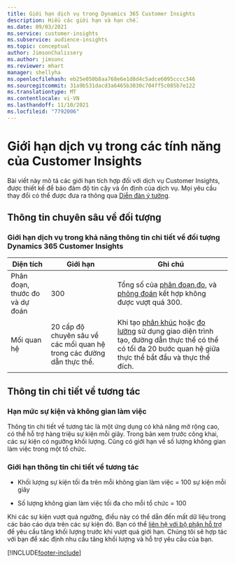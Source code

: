 ```yaml
---
title: Giới hạn dịch vụ trong Dynamics 365 Customer Insights
description: Hiểu các giới hạn và hạn chế.
ms.date: 09/03/2021
ms.service: customer-insights
ms.subservice: audience-insights
ms.topic: conceptual
author: JimsonChalissery
ms.author: jimsonc
ms.reviewer: mhart
manager: shellyha
ms.openlocfilehash: eb25e050b8aa768e6e1d8d4c5adce6095cccc346
ms.sourcegitcommit: 31a9b531dacd3a6465b3030c704ff5c085b7e122
ms.translationtype: MT
ms.contentlocale: vi-VN
ms.lasthandoff: 11/10/2021
ms.locfileid: "7792006"
---
```

# <a name="service-limits-in-customer-insights-capabilities"></a>Giới hạn dịch vụ trong các tính năng của Customer Insights

Bài viết này mô tả các giới hạn tích hợp đối với dịch vụ Customer Insights, được thiết kế để bảo đảm độ tin cậy và ổn định của dịch vụ. Mọi yêu cầu thay đổi có thể được đưa ra thông qua [Diễn đàn ý tưởng](https://go.microsoft.com/fwlink/?linkid=2074172). 

## <a name="audience-insights"></a>Thông tin chuyên sâu về đối tượng

### <a name="service-limits-in-dynamics-365-customer-insights-audience-insights-capability"></a>Giới hạn dịch vụ trong khả năng thông tin chi tiết về đối tượng Dynamics 365 Customer Insights

| Diện tích  | Giới hạn  | Ghi chú |
|-------------|---------------------------------------------------------------------|---------------------------------------------------------------------|
| Phân đoạn, thước đo và dự đoán | 300  | Tổng số của [phân đoạn](audience-insights/segments.md),[đo](audience-insights/measures.md), và [phỏng đoán](audience-insights/predictions.md) kết hợp không được vượt quá 300.  |
| Mối quan hệ | 20 cấp độ chuyên sâu về các mối quan hệ trong các đường dẫn thực thể. | Khi tạo [phân khúc](audience-insights/segments.md) hoặc [đo lường](audience-insights/measures.md) sử dụng giao diện trình tạo, đường dẫn thực thể có thể có tối đa 20 bước quan hệ giữa thực thể bắt đầu và thực thể đích.  |


## <a name="engagement-insights"></a>Thông tin chi tiết về tương tác

### <a name="workspace-and-event-quotas"></a>Hạn mức sự kiện và không gian làm việc

Thông tin chi tiết về tương tác là một ứng dụng có khả năng mở rộng cao, có thể hỗ trợ hàng triệu sự kiện mỗi giây. Trong bản xem trước công khai, các sự kiện có ngưỡng khối lượng. Cũng có giới hạn về số lượng không gian làm việc trong một tổ chức.

### <a name="engagement-insights-limits"></a>Giới hạn thông tin chi tiết về tương tác

- Khối lượng sự kiện tối đa trên mỗi không gian làm việc = 100 sự kiện mỗi giây

- Số lượng không gian làm việc tối đa cho mỗi tổ chức = 100

Khi các sự kiện vượt quá ngưỡng, điều này có thể dẫn đến mất dữ liệu trong các báo cáo dựa trên các sự kiện đó. Bạn có thể [liên hệ với bộ phận hỗ trợ](https://go.microsoft.com/fwlink/?linkid=2145734) để yêu cầu tăng khối lượng trước khi vượt quá giới hạn. Chúng tôi sẽ hợp tác với bạn để xác định nhu cầu tăng khối lượng và hỗ trợ yêu cầu của bạn.


[!INCLUDE[footer-include](includes/footer-banner.md)]
